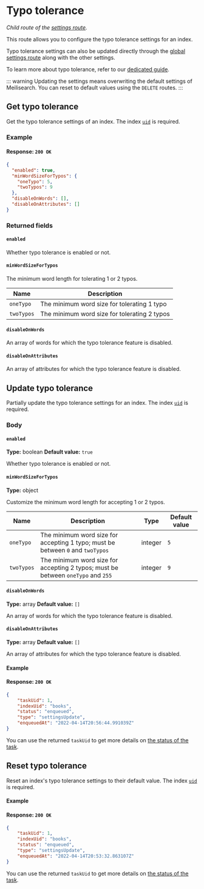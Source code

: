 # Typo tolerance

_Child route of the [settings route](/reference/api/settings.md)._

This route allows you to configure the typo tolerance settings for an index.

Typo tolerance settings can also be updated directly through the [global settings route](/reference/api/settings.md#update-settings) along with the other settings.

To learn more about typo tolerance, refer to our [dedicated guide](/learn/configuration/typo_tolerance.md).

::: warning
Updating the settings means overwriting the default settings of Meilisearch. You can reset to default values using the `DELETE` routes.
:::

## Get typo tolerance

<RouteHighlighter method="GET" route="/indexes/{index_uid}/settings/typo-tolerance"/>

Get the typo tolerance settings of an index. The index [`uid`](/learn/core_concepts/indexes.md#index-uid) is required.

### Example

<CodeSamples id="get_typo_tolerance_1" />

#### Response: `200 OK`

```json
{
  "enabled": true,
  "minWordSizeForTypos": {
    "oneTypo": 5,
    "twoTypos": 9
  },
  "disableOnWords": [],
  "disableOnAttributes": []
}
```

### Returned fields

#### `enabled`

Whether typo tolerance is enabled or not.

#### `minWordSizeForTypos`

The minimum word length for tolerating 1 or 2 typos.

| Name       | Description                                  |
|------------|----------------------------------------------|
| `oneTypo`  | The minimum word size for tolerating 1 typo  |
| `twoTypos` | The minimum word size for tolerating 2 typos |

#### `disableOnWords`

An array of words for which the typo tolerance feature is disabled.

#### `disableOnAttributes`

An array of attributes for which the typo tolerance feature is disabled.

## Update typo tolerance

<RouteHighlighter method="POST" route="/indexes/{index_uid}/settings/typo-tolerance"/>

Partially update the typo tolerance settings for an index. The index [`uid`](/learn/core_concepts/indexes.md#index-uid) is required.

### Body

#### `enabled`

**Type:** boolean
**Default value:** `true`

Whether typo tolerance is enabled or not.

#### `minWordSizeForTypos`

**Type:** object

Customize the minimum word length for accepting 1 or 2 typos.

| Name       | Description                                                                       | Type    | Default value |
|------------|-----------------------------------------------------------------------------------|---------|---------------|
| `oneTypo`  | The minimum word size for accepting 1 typo; must be between `0` and `twoTypos`    | integer | `5`           |
| `twoTypos` | The minimum word size for accepting 2 typos; must be between `oneTypo` and `255`  | integer | `9`           |

#### `disableOnWords`

**Type:** array
**Default value:** `[]`

An array of words for which the typo tolerance feature is disabled.

#### `disableOnAttributes`

**Type:** array
**Default value:** `[]`

An array of attributes for which the typo tolerance feature is disabled.

#### Example

<CodeSamples id="update_typo_tolerance_1" />

#### Response: `200 OK`

```json
{
    "taskUid": 1,
    "indexUid": "books",
    "status": "enqueued",
    "type": "settingsUpdate",
    "enqueuedAt": "2022-04-14T20:56:44.991039Z"
}
```

You can use the returned `taskUid` to get more details on [the status of the task](/reference/api/tasks.md#get-task).

## Reset typo tolerance

Reset an index's typo tolerance settings to their default value. The index [`uid`](/learn/core_concepts/indexes.md#index-uid) is required.

#### Example

<CodeSamples id="reset_typo_tolerance_1" />

#### Response: `200 OK`

```json
{
    "taskUid": 1,
    "indexUid": "books",
    "status": "enqueued",
    "type": "settingsUpdate",
    "enqueuedAt": "2022-04-14T20:53:32.863107Z"
}
```

You can use the returned `taskUid` to get more details on [the status of the task](/reference/api/tasks.md#get-task).
